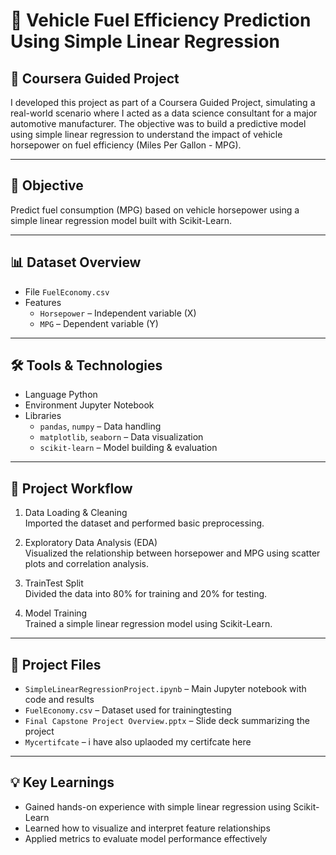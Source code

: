 # 🚗 Vehicle Fuel Efficiency Prediction Using Simple Linear Regression  
## 📘 Coursera Guided Project

I developed this project as part of a Coursera Guided Project, simulating a real-world scenario where I acted as a data science consultant for a major automotive manufacturer. The objective was to build a predictive model using simple linear regression to understand the impact of vehicle horsepower on fuel efficiency (Miles Per Gallon - MPG).

---

## 🎯 Objective

 Predict fuel consumption (MPG) based on vehicle horsepower using a simple linear regression model built with Scikit-Learn.

---

## 📊 Dataset Overview

- File `FuelEconomy.csv`
- Features
  - `Horsepower` – Independent variable (X)
  - `MPG` – Dependent variable (Y)

---

## 🛠️ Tools & Technologies

- Language Python
- Environment Jupyter Notebook
- Libraries  
  - `pandas`, `numpy` – Data handling  
  - `matplotlib`, `seaborn` – Data visualization  
  - `scikit-learn` – Model building & evaluation

---

## 🔎 Project Workflow

1. Data Loading & Cleaning  
   Imported the dataset and performed basic preprocessing.

2. Exploratory Data Analysis (EDA)  
   Visualized the relationship between horsepower and MPG using scatter plots and correlation analysis.

3. TrainTest Split  
   Divided the data into 80% for training and 20% for testing.

4. Model Training  
   Trained a simple linear regression model using Scikit-Learn.

---

## 📂 Project Files

- `SimpleLinearRegressionProject.ipynb` – Main Jupyter notebook with code and results  
- `FuelEconomy.csv` – Dataset used for trainingtesting  
- `Final Capstone Project Overview.pptx` – Slide deck summarizing the project
- `Mycertifcate` – i have also uplaoded my certifcate here 

---

## 💡 Key Learnings

- Gained hands-on experience with simple linear regression using Scikit-Learn  
- Learned how to visualize and interpret feature relationships  
- Applied metrics to evaluate model performance effectively


